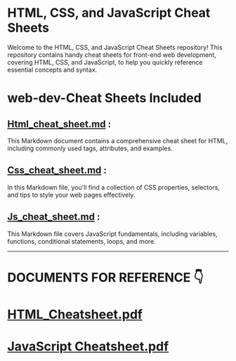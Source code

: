# HTML, CSS, and JavaScript Cheat Sheets
 
Welcome to the HTML, CSS, and JavaScript Cheat Sheets repository! This repository contains handy cheat sheets for front-end web development, covering HTML, CSS, and JavaScript, to help you quickly reference essential concepts and syntax.

# web-dev-Cheat Sheets Included

## [Html_cheat_sheet.md](https://github.com/Harshak-1744/web-dev-cheat-sheet/blob/main/HTML%20Cheat%20Sheet.md) : 
  This Markdown document contains a comprehensive cheat sheet for HTML, including commonly used tags, attributes, and examples. 

## [Css_cheat_sheet.md](https://github.com/Harshak-1744/web-dev-cheat-sheet/blob/main/Css%20Cheat%20Sheet.md) : 
  In this Markdown file, you'll find a collection of CSS properties, selectors, and tips to style your web pages effectively.

## [Js_cheat_sheet.md](https://github.com/Harshak-1744/web-dev-cheat-sheet/blob/main/JS%20Cheat%20Sheet.md) : 
   This Markdown file covers JavaScript fundamentals, including variables, functions, conditional statements, loops, and more.

---
# DOCUMENTS FOR REFERENCE  👇 
# [HTML_Cheatsheet.pdf](https://github.com/Harshak-1744/web-dev-cheat-sheet/files/12328756/HTML_Cheatsheet.pdf)
# [JavaScript Cheatsheet.pdf](https://github.com/Harshak-1744/web-dev-cheat-sheet/files/12332335/JavaScript.Cheatsheet.pdf)
 
